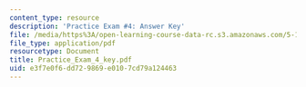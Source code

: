 ```yaml
---
content_type: resource
description: 'Practice Exam #4: Answer Key'
file: /media/https%3A/open-learning-course-data-rc.s3.amazonaws.com/5-12-organic-chemistry-i-spring-2003/e3f7e0f6dd729869e0107cd79a124463_Practice_Exam_4_key.pdf
file_type: application/pdf
resourcetype: Document
title: Practice_Exam_4_key.pdf
uid: e3f7e0f6-dd72-9869-e010-7cd79a124463
---
```

